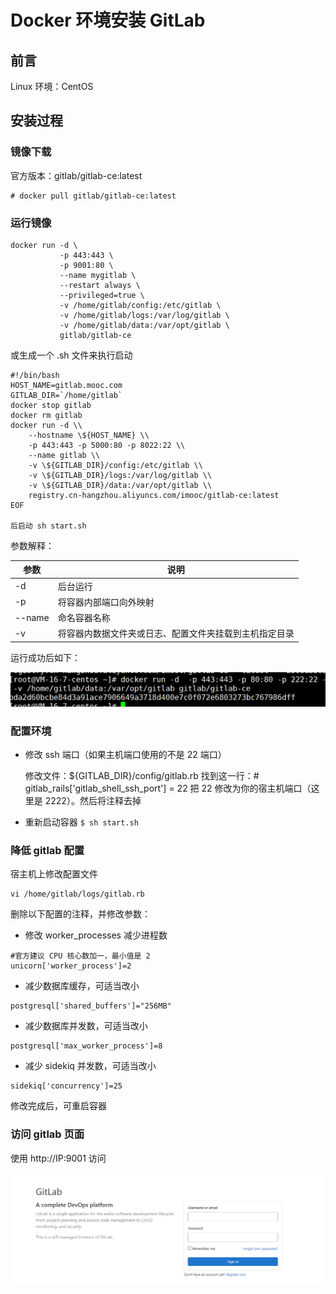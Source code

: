 

# Docker 环境安装 GitLab

## 前言

Linux 环境：CentOS

## 安装过程

### 镜像下载

官方版本：gitlab/gitlab-ce:latest

```
# docker pull gitlab/gitlab-ce:latest
```

### 运行镜像

```
docker run -d \
           -p 443:443 \
           -p 9001:80 \
           --name mygitlab \
           --restart always \
           --privileged=true \
           -v /home/gitlab/config:/etc/gitlab \
           -v /home/gitlab/logs:/var/log/gitlab \
           -v /home/gitlab/data:/var/opt/gitlab \
           gitlab/gitlab-ce
```

或生成一个 .sh 文件来执行启动

```
#!/bin/bash
HOST_NAME=gitlab.mooc.com
GITLAB_DIR=`/home/gitlab`
docker stop gitlab
docker rm gitlab
docker run -d \\
    --hostname \${HOST_NAME} \\
    -p 443:443 -p 5000:80 -p 8022:22 \\
    --name gitlab \\
    -v \${GITLAB_DIR}/config:/etc/gitlab \\
    -v \${GITLAB_DIR}/logs:/var/log/gitlab \\
    -v \${GITLAB_DIR}/data:/var/opt/gitlab \\
    registry.cn-hangzhou.aliyuncs.com/imooc/gitlab-ce:latest
EOF

后启动 sh start.sh
```

参数解释：

| 参数   | 说明                                                   |
| ------ | ------------------------------------------------------ |
| -d     | 后台运行                                               |
| -p     | 将容器内部端口向外映射                                 |
| --name | 命名容器名称                                           |
| -v     | 将容器内数据文件夹或日志、配置文件夹挂载到主机指定目录 |

运行成功后如下：

![gitlab](./images/gitlab1.png)

### 配置环境

+ 修改 ssh 端口（如果主机端口使用的不是 22 端口）

  修改文件：${GITLAB_DIR}/config/gitlab.rb
  找到这一行：# gitlab_rails['gitlab_shell_ssh_port'] = 22
  把 22 修改为你的宿主机端口（这里是 2222）。然后将注释去掉

+ 重新启动容器 `$ sh start.sh`

### 降低 gitlab 配置

宿主机上修改配置文件
```shell
vi /home/gitlab/logs/gitlab.rb
```
删除以下配置的注释，并修改参数：
+ 修改 worker_processes 减少进程数
```shell
#官方建议 CPU 核心数加一，最小值是 2
unicorn['worker_process']=2
```
+ 减少数据库缓存，可适当改小
```shell
postgresql['shared_buffers']="256MB"
```
+ 减少数据库并发数，可适当改小
```shell
postgresql['max_worker_process']=8
```
+ 减少 sidekiq 并发数，可适当改小
```shell
sidekiq['concurrency']=25
```
修改完成后，可重启容器

### 访问 gitlab 页面

使用 http://IP:9001 访问

![gitlab](./images/gitlab02.png)

